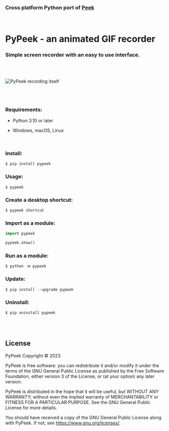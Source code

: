 ### Cross platform Python port of [Peek](https://github.com/phw/peek)

<br/>

# PyPeek - an animated GIF recorder

### Simple screen recorder with an easy to use interface.

<br/>
<br/>

![PyPeek recording itself](https://raw.githubusercontent.com/firatkiral/pypeek/main/data/screenshot/pypeek-recording-itself.gif)

<br/>
<br/>

### Requirements:

- Python 3.10 or later

- Windows, macOS, Linux

<br/>

### Install:

```console
$ pip install pypeek
```

### Usage:

```console
$ pypeek
```

### Create a desktop shortcut:

```console
$ pypeek shortcut
```

### Import as a module:

```python
import pypeek

pypeek.show()
```

### Run as a module:

```console
$ python -m pypeek
```

### Update:

```console
$ pip install --upgrade pypeek
```

### Uninstall:

```console
$ pip uninstall pypeek
```

<br/>
<br/>

## License
PyPeek Copyright © 2023

PyPeek is free software: you can redistribute it and/or modify
it under the terms of the GNU General Public License as published by
the Free Software Foundation, either version 3 of the License, or
(at your option) any later version.

PyPeek is distributed in the hope that it will be useful,
but WITHOUT ANY WARRANTY; without even the implied warranty of
MERCHANTABILITY or FITNESS FOR A PARTICULAR PURPOSE.  See the
GNU General Public License for more details.

You should have received a copy of the GNU General Public License
along with PyPeek. If not, see <https://www.gnu.org/licenses/>.